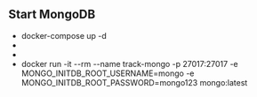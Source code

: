 ## Start MongoDB
- docker-compose up -d
-   
-   
- docker run -it --rm --name track-mongo -p 27017:27017  -e MONGO_INITDB_ROOT_USERNAME=mongo -e MONGO_INITDB_ROOT_PASSWORD=mongo123 mongo:latest
